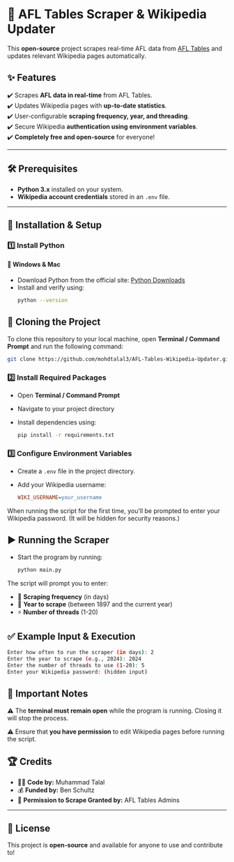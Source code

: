 # 🏉 AFL Tables Scraper & Wikipedia Updater  

This **open-source** project scrapes real-time AFL data from [AFL Tables](https://afltables.com/) and updates relevant Wikipedia pages automatically.  

## ✨ Features  
✔️ Scrapes **AFL data in real-time** from AFL Tables.  
✔️ Updates Wikipedia pages with **up-to-date statistics**.  
✔️ User-configurable **scraping frequency, year, and threading**.  
✔️ Secure Wikipedia **authentication using environment variables**.  
✔️ **Completely free and open-source** for everyone!  

---

## 🛠️ Prerequisites  
- **Python 3.x** installed on your system.  
- **Wikipedia account credentials** stored in an `.env` file.  

---

## 🚀 Installation & Setup  

### **1️⃣ Install Python**  
#### 🔹 Windows & Mac  
- Download Python from the official site: [Python Downloads](https://www.python.org/downloads/)  
- Install and verify using:  
  ```sh
  python --version


## 🔽 Cloning the Project  

To clone this repository to your local machine, open **Terminal / Command Prompt** and run the following command:  

```sh
git clone https://github.com/mohdtalal3/AFL-Tables-Wikipedia-Updater.git
```

### 2️⃣ Install Required Packages  
- Open **Terminal / Command Prompt**  
- Navigate to your project directory  
- Install dependencies using:  

  ```sh
  pip install -r requirements.txt
  ```

### 3️⃣ Configure Environment Variables  
- Create a `.env` file in the project directory.  
- Add your Wikipedia username:  

  ```ini
  WIKI_USERNAME=your_username
  ```
When running the script for the first time, you’ll be prompted to enter your Wikipedia password.
(It will be hidden for security reasons.)

## ▶️ Running the Scraper  
- Start the program by running:  

  ```sh
  python main.py
  ```
The script will prompt you to enter:  
- 📅 **Scraping frequency** (in days)  
- 📆 **Year to scrape** (between 1897 and the current year)  
- ⚡ **Number of threads** (1-20)  


## ✅ Example Input & Execution  

  ```sh
  Enter how often to run the scraper (in days): 2  
  Enter the year to scrape (e.g., 2024): 2024  
  Enter the number of threads to use (1-20): 5  
  Enter your Wikipedia password: (hidden input)  
  ```
## 📌 Important Notes  

⚠️ The **terminal must remain open** while the program is running. Closing it will stop the process.  

⚠️ Ensure that **you have permission** to edit Wikipedia pages before running the script.  

## 🏆 Credits  
- 👨‍💻 **Code by:** Muhammad Talal  
- 💰 **Funded by:** Ben Schultz  
- 📜 **Permission to Scrape Granted by:** AFL Tables Admins  

---

## 📜 License  
This project is **open-source** and available for anyone to use and contribute to!  
